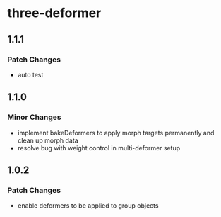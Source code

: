 # three-deformer

## 1.1.1

### Patch Changes

- auto test

## 1.1.0

### Minor Changes

- implement bakeDeformers to apply morph targets permanently and clean up morph data
- resolve bug with weight control in multi-deformer setup

## 1.0.2

### Patch Changes

- enable deformers to be applied to group objects
